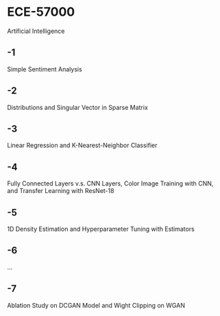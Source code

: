 # ECE-57000
Artificial Intelligence

## -1
Simple Sentiment Analysis

## -2
Distributions and Singular Vector in Sparse Matrix

## -3
Linear Regression and K-Nearest-Neighbor Classifier

## -4
Fully Connected Layers v.s. CNN Layers, Color Image Training with CNN, and Transfer Learning with ResNet-18

## -5
1D Density Estimation and Hyperparameter Tuning with Estimators

## -6
...

## -7
Ablation Study on DCGAN Model and Wight Clipping on WGAN

